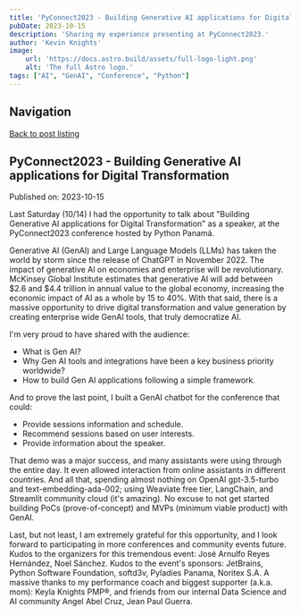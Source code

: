 ```yaml
---
title: 'PyConnect2023 - Building Generative AI applications for Digital Transformation'
pubDate: 2023-10-15
description: 'Sharing my experience presenting at PyConnect2023.'
author: 'Kevin Knights'
image:
    url: 'https://docs.astro.build/assets/full-logo-light.png'
    alt: 'The full Astro logo.'
tags: ["AI", "GenAI", "Conference", "Python"]
---
```


## Navigation

[Back to post listing](/blog)

## PyConnect2023 - Building Generative AI applications for Digital Transformation

Published on: 2023-10-15

Last Saturday (10/14) I had the opportunity to talk about "Building Generative AI applications for Digital Transformation" as a speaker, at the PyConnect2023 conference hosted by Python Panamá.

Generative AI (GenAI) and Large Language Models (LLMs) has taken the world by storm since the release of ChatGPT in November 2022.
The impact of generative AI on economies and enterprise will be revolutionary. McKinsey Global Institute estimates that generative AI will add between $2.6 and $4.4 trillion in annual value to the global economy, increasing the economic impact of AI as a whole by 15 to 40%.
With that said, there is a massive opportunity to drive digital transformation and value generation by creating enterprise wide GenAI tools, that truly democratize AI.

I'm very proud to have shared with the audience:

- What is Gen AI?
- Why Gen AI tools and integrations have been a key business priority worldwide?
- How to build Gen AI applications following a simple framework.

And to prove the last point, I built a GenAI chatbot for the conference that could:

- Provide sessions information and schedule.
- Recommend sessions based on user interests.
- Provide information about the speaker.

That demo was a major success, and many assistants were using through the entire day. It even allowed interaction from online assistants in different countries.
And all that, spending almost nothing on OpenAI gpt-3.5-turbo and text-embedding-ada-002; using Weaviate free tier, LangChain, and Streamlit community cloud (it's amazing).
No excuse to not get started building PoCs (prove-of-concept) and MVPs (minimum viable product) with GenAI.

Last, but not least, I am extremely grateful for this opportunity, and I look forward to participating in more conferences and community events future.
Kudos to the organizers for this tremendous event: José Arnulfo Reyes Hernández, Noel Sánchez.
Kudos to the event's sponsors: JetBrains, Python Software Foundation, softd3v, Pyladies Panama, Noritex S.A.
A massive thanks to my performance coach and biggest supporter (a.k.a. mom): Keyla Knights PMP®, and friends from our internal Data Science and AI community Angel Abel Cruz, Jean Paul Guerra.
